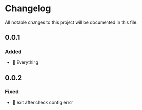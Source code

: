 # Changelog

All notable changes to this project will be documented in this file.

## 0.0.1

### Added

- 🎉 Everything

## 0.0.2

### Fixed

- 🔧 exit after check config error
